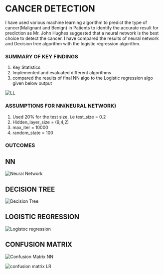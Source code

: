 # CANCER DETECTION

I have used various machine learning algorithm to predict the type of cancer(Malignant and Benign) in Patients to identify the accurate result for prediction as Mr. John Hughes suggested that a neural network is the best choice to detect the cancer. I have compared the results of neural network and Decision tree algorithm with the logistic regression algorithm.

### SUMMARY OF KEY FINDINGS 

1. Key Statistics </br>
2. Implemented and evaluated different algorithms </br>
3. compared the results of final NN algo to the Logistic regression algo given below output </br>

![LL](https://github.com/jhanvikamani/Python-Project-for-Cancer-Detection/assets/49193372/84000251-3067-45fc-be6f-7e3b2da2219e)

### ASSUMPTIONS FOR NN(NEURAL NETWORK)

1. Used 20% for the test size, i.e test_size = 0.2 </br>
2. Hidden_layer_size = (9,4,2) </br>
3. max_iter = 10000 </br>
4. random_state = 100 </br>

### OUTCOMES 

## NN

![Neural Network](https://github.com/jhanvikamani/Python-Project-for-Cancer-Detection/assets/49193372/668d86ae-61cc-4bd2-a9ea-4013e46171cc)

## DECISION TREE

![Decision Tree](https://github.com/jhanvikamani/Python-Project-for-Cancer-Detection/assets/49193372/d26397ca-978b-41d9-8687-8d328665acb5)

## LOGISTIC REGRESSION

![Logistoc regression ](https://github.com/jhanvikamani/Python-Project-for-Cancer-Detection/assets/49193372/07f0f9b7-6b8a-4339-ab2d-e0811bfd068c)

## CONFUSION MATRIX 

![Confusion Matrix NN](https://github.com/jhanvikamani/Python-Project-for-Cancer-Detection/assets/49193372/46479f52-496f-481c-8330-e2d11d353364)

![confusion matrix LR](https://github.com/jhanvikamani/Python-Project-for-Cancer-Detection/assets/49193372/02657ff6-268f-4a14-a987-dcd0c0683be3)




   
